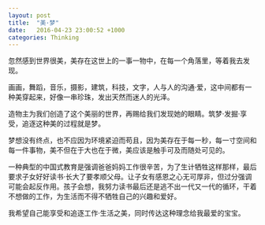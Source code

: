 ```yaml
---
layout: post
title:  "美·梦"
date:   2016-04-23 23:00:52 +1000
categories: Thinking
---
```


忽然感到世界很美，美存在这世上的一事一物中，在每一个角落里，等着我去发现。

画画，舞蹈，音乐，摄影，建筑，科技，文字，人与人的沟通·爱，这中间都有一种美穿起来，好像一串珍珠，发出天然而迷人的光泽。

造物主为我们创造了这个美丽的世界，再赐给我们发现她的眼睛。筑梦·发掘·享受，追逐这种美的过程就是梦。

梦想没有终点，也不应因为环境紧迫而苟且，因为美存在于每一秒，每一寸空间和每一件事物，美不但在于大也在于微，美应该是触手可及而随处可见的。

一种典型的中国式教育是强调爸爸妈妈工作很辛苦，为了生计牺牲这样那样，最后要求子女好好读书·长大了要孝顺父母。让子女有感恩之心无可厚非，但过分强调可能会起反作用。孩子会想，我努力读书最后还是逃不出一代又一代的循环，干着不想做的工作，为生活而不得不牺牲自己的兴趣和爱好。

我希望自己能享受和追逐工作·生活之美，同时传达这种理念给我最爱的宝宝。